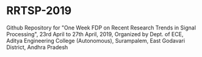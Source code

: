 # RRTSP-2019
Github Repository for "One Week FDP on Recent Research Trends in Signal Processing", 23rd April to 27th April, 2019, Organized by Dept. of ECE, Aditya Engineering College (Autonomous), Surampalem, East Godavari District, Andhra Pradesh
